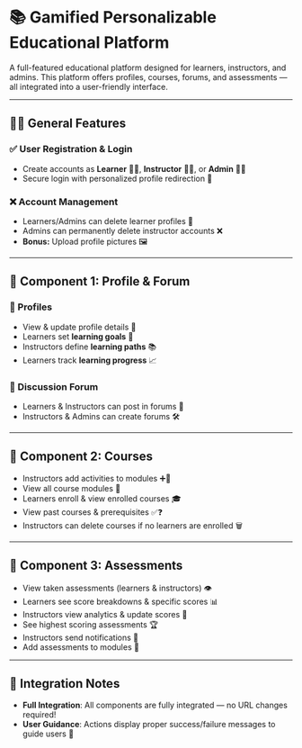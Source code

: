 # 📚 Gamified Personalizable Educational Platform

A full-featured educational platform designed for learners, instructors, and admins. This platform offers profiles, courses, forums, and assessments — all integrated into a user-friendly interface.

---

## 🧑‍💼 General Features

### ✅ User Registration & Login
- Create accounts as **Learner** 👨‍🎓, **Instructor** 👩‍🏫, or **Admin** 🧑‍💼
- Secure login with personalized profile redirection 🔐

### ❌ Account Management
- Learners/Admins can delete learner profiles 🧹
- Admins can permanently delete instructor accounts ❌
- **Bonus:** Upload profile pictures 🖼️

---

## 🦾 Component 1: Profile & Forum

### 👤 Profiles
- View & update profile details 📄
- Learners set **learning goals** 🎯
- Instructors define **learning paths** 📚
- Learners track **learning progress** 📈

### 💬 Discussion Forum
- Learners & Instructors can post in forums 📝
- Instructors & Admins can create forums 🛠️

---

## 📘 Component 2: Courses

- Instructors add activities to modules ➕📂
- View all course modules 📑
- Learners enroll & view enrolled courses 🎓
- View past courses & prerequisites ✅❓
- Instructors can delete courses if no learners are enrolled 🗑️

---

## 📝 Component 3: Assessments

- View taken assessments (learners & instructors) 👁️
- Learners see score breakdowns & specific scores 📊
- Instructors view analytics & update scores 🧮
- See highest scoring assessments 🏆
- Instructors send notifications 🔔
- Add assessments to modules 🧹

---

## 🔄 Integration Notes

- **Full Integration**: All components are fully integrated — no URL changes required!
- **User Guidance**: Actions display proper success/failure messages to guide users 🛑
